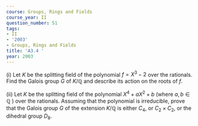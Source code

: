 ```yaml
---
course: Groups, Rings and Fields
course_year: II
question_number: 51
tags:
- II
- '2003'
- Groups, Rings and Fields
title: 'A3.4 '
year: 2003
---
```



(i) Let $K$ be the splitting field of the polynomial $f=X^{3}-2$ over the rationals. Find the Galois group $G$ of $K / \mathbb{Q}$ and describe its action on the roots of $f$.

(ii) Let $K$ be the splitting field of the polynomial $X^{4}+a X^{2}+b$ (where $a, b \in \mathbb{Q}$ ) over the rationals. Assuming that the polynomial is irreducible, prove that the Galois group $G$ of the extension $K / \mathbb{Q}$ is either $C_{4}$, or $C_{2} \times C_{2}$, or the dihedral group $D_{8}$.